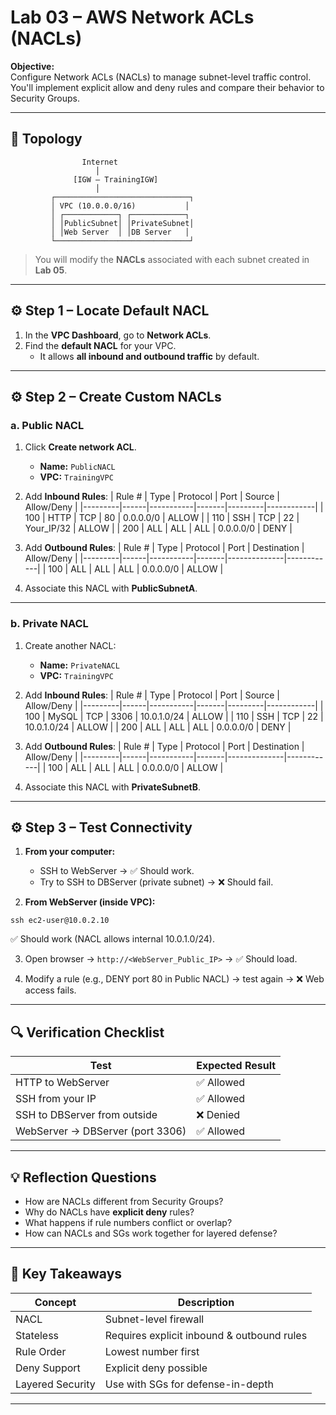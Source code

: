 # Lab 03 – AWS Network ACLs (NACLs)

**Objective:**  
Configure Network ACLs (NACLs) to manage subnet-level traffic control.  
You'll implement explicit allow and deny rules and compare their behavior to Security Groups.

---

## 🧩 Topology

```
                Internet
                   │
              [IGW – TrainingIGW]
                   │
         ┌──────────────────────────────┐
         │ VPC (10.0.0.0/16)           │
         │ ┌────────────┐ ┌────────────┐
         │ │PublicSubnet│ │PrivateSubnet│
         │ │Web Server  │ │DB Server   │
         └──────────────────────────────┘
```

> You will modify the **NACLs** associated with each subnet created in **Lab 05**.

---

## ⚙️ Step 1 – Locate Default NACL

1. In the **VPC Dashboard**, go to **Network ACLs**.  
2. Find the **default NACL** for your VPC.  
   - It allows **all inbound and outbound traffic** by default.

---

## ⚙️ Step 2 – Create Custom NACLs

### a. Public NACL
1. Click **Create network ACL**.  
   - **Name:** `PublicNACL`
   - **VPC:** `TrainingVPC`
2. Add **Inbound Rules**:
   | Rule # | Type | Protocol | Port | Source | Allow/Deny |
   |---------|------|-----------|-------|---------|------------|
   | 100 | HTTP | TCP | 80 | 0.0.0.0/0 | ALLOW |
   | 110 | SSH | TCP | 22 | Your_IP/32 | ALLOW |
   | 200 | ALL | ALL | ALL | 0.0.0.0/0 | DENY |
3. Add **Outbound Rules**:
   | Rule # | Type | Protocol | Port | Destination | Allow/Deny |
   |---------|------|-----------|-------|--------------|------------|
   | 100 | ALL | ALL | ALL | 0.0.0.0/0 | ALLOW |

4. Associate this NACL with **PublicSubnetA**.

---

### b. Private NACL
1. Create another NACL:
   - **Name:** `PrivateNACL`
   - **VPC:** `TrainingVPC`
2. Add **Inbound Rules**:
   | Rule # | Type | Protocol | Port | Source | Allow/Deny |
   |---------|------|-----------|-------|---------|------------|
   | 100 | MySQL | TCP | 3306 | 10.0.1.0/24 | ALLOW |
   | 110 | SSH | TCP | 22 | 10.0.1.0/24 | ALLOW |
   | 200 | ALL | ALL | ALL | 0.0.0.0/0 | DENY |
3. Add **Outbound Rules**:
   | Rule # | Type | Protocol | Port | Destination | Allow/Deny |
   |---------|------|-----------|-------|--------------|------------|
   | 100 | ALL | ALL | ALL | 0.0.0.0/0 | ALLOW |

4. Associate this NACL with **PrivateSubnetB**.

---

## ⚙️ Step 3 – Test Connectivity

1. **From your computer:**
   - SSH to WebServer → ✅ Should work.
   - Try to SSH to DBServer (private subnet) → ❌ Should fail.

2. **From WebServer (inside VPC):**

```
ssh ec2-user@10.0.2.10
```

✅ Should work (NACL allows internal 10.0.1.0/24).

3. Open browser → `http://<WebServer_Public_IP>` → ✅ Should load.

4. Modify a rule (e.g., DENY port 80 in Public NACL) → test again → ❌ Web access fails.

---

## 🔍 Verification Checklist

| Test | Expected Result |
|------|------------------|
| HTTP to WebServer | ✅ Allowed |
| SSH from your IP | ✅ Allowed |
| SSH to DBServer from outside | ❌ Denied |
| WebServer → DBServer (port 3306) | ✅ Allowed |

---

## 💡 Reflection Questions

- How are NACLs different from Security Groups?  
- Why do NACLs have **explicit deny** rules?  
- What happens if rule numbers conflict or overlap?  
- How can NACLs and SGs work together for layered defense?

---

## 🧠 Key Takeaways

| Concept | Description |
|----------|--------------|
| NACL | Subnet-level firewall |
| Stateless | Requires explicit inbound & outbound rules |
| Rule Order | Lowest number first |
| Deny Support | Explicit deny possible |
| Layered Security | Use with SGs for defense-in-depth |

---

